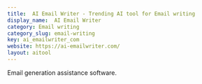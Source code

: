 ```yaml
---
title:  AI Email Writer - Trending AI tool for Email writing
display_name:  AI Email Writer
category: Email writing
category_slug: email-writing
key: ai_emailwriter_com
website: https://ai-emailwriter.com/
layout: aitool
---
```


Email generation assistance software.
